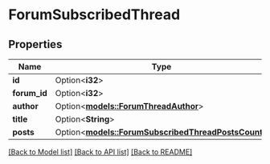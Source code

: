 # ForumSubscribedThread

## Properties

Name | Type | Description | Notes
------------ | ------------- | ------------- | -------------
**id** | Option<**i32**> |  | [optional]
**forum_id** | Option<**i32**> |  | [optional]
**author** | Option<[**models::ForumThreadAuthor**](ForumThreadAuthor.md)> |  | [optional]
**title** | Option<**String**> |  | [optional]
**posts** | Option<[**models::ForumSubscribedThreadPostsCount**](ForumSubscribedThreadPostsCount.md)> |  | [optional]

[[Back to Model list]](../README.md#documentation-for-models) [[Back to API list]](../README.md#documentation-for-api-endpoints) [[Back to README]](../README.md)


